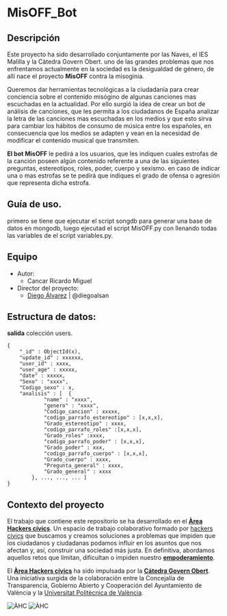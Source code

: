 # MisOFF_Bot

## Descripción
Este proyecto ha sido desarrollado conjuntamente por las Naves, el IES Malilla y la Càtedra Govern Obert.
uno de las grandes problemas que nos enfrentamos actualmente en la sociedad es la desigualdad de género, de allí nace el proyecto **MisOFF** contra la misoginia. 

Queremos dar herramientas tecnológicas a la ciudadanía para crear conciencia sobre el contenido misógino de algunas canciones mas escuchadas en la actualidad. Por ello surgió la idea de crear un bot de análisis de canciones, que les permita a los ciudadanos de España analizar la letra de las canciones mas escuchadas en los medios y que esto sirva para cambiar los hábitos de consumo de música entre los españoles, en consecuencia que los medios se adapten y vean en la necesidad de modificar el contenido musical que transmiten.

**El bot MisOFF** le pedirá a los usuarios, que les indiquen cuales estrofas de la canción poseen algún contenido referente a una de las siguientes preguntas, estereotipos, roles, poder, cuerpo y sexismo. en caso de indicar una o mas estrofas se te pedirá que indiques el grado de ofensa o agresión que representa dicha estrofa. 

## Guía de uso.
primero se tiene que ejecutar el script songdb para generar una base de datos en mongodb, luego ejecutad el script MisOFF.py con llenando todas las variables de el script variables.py. 

## Equipo

- Autor:
  - Cancar Ricardo Miguel
- Director del proyecto:
  - [Diego Álvarez](https://about.me/diegoalsan) | @diegoalsan

## Estructura de datos:
**salida** colección users.
```
{
    "_id" : ObjectId(x),
    "update_id" : xxxxxx,
    "user_id" : xxxx,
    "user_age" : xxxxx,
    "date" : xxxxx,
    "Sexo" : "xxxx",
    "Codigo_sexo" : x,
    "analisis" : [	{
			"name" : "xxxx",
			"genero" : "xxxx",
			"Codigo_cancion" : xxxxx,
			"codigo_parrafo_estereotipo" : [x,x,x],
			"Grado_estereotipo" : xxxx,
			"codigo_parrafo_roles" :[x,x,x],
			"Grado_roles" :xxxx,
			"codigo_parrafo_poder" : [x,x,x],
			"Grado_poder" : xxx,
			"codigo_parrafo_cuerpo" : [x,x,x],
			"Grado_cuerpo" : xxxx,
			"Pregunta_general" : xxxx,
			"Grado_general" : xxxx
		}, ..., ..., ... ]
}

```



## Contexto del proyecto

El trabajo que contiene este repositorio se ha desarrollado en el [**Àrea Hackers cívics**](http://civichackers.cc). Un espacio de trabajo colaborativo formado por [hackers cívics](http://civichackers.webs.upv.es/conocenos/que-es-una-hacker-civicoa/) que buscamos y creamos soluciones a problemas que impiden que los ciudadanos y ciudadanas podamos influir en los asuntos que nos afectan y, así, construir una sociedad más justa. En definitiva, abordamos aquellos retos que limitan, dificultan o impiden nuestro [**empoderamiento**](http://civichackers.webs.upv.es/conocenos/una-aproximacion-al-concepto-de-empoderamiento/).

El [**Àrea Hackers cívics**](http://civichackers.cc) ha sido impulsada por la [**Cátedra Govern Obert**](http://www.upv.es/contenidos/CATGO/info/). Una iniciativa surgida de la colaboración entre la Concejalía de Transparencia, Gobierno Abierto y Cooperación del Ayuntamiento de València y la [Universitat Politècnica de València](http://www.upv.es).

  ![ÀHC](http://civichackers.webs.upv.es/wp-content/uploads/2017/02/Logo_CGO_web.png) ![ÀHC](http://civichackers.webs.upv.es/wp-content/uploads/2017/02/logo_AHC_web.png)



